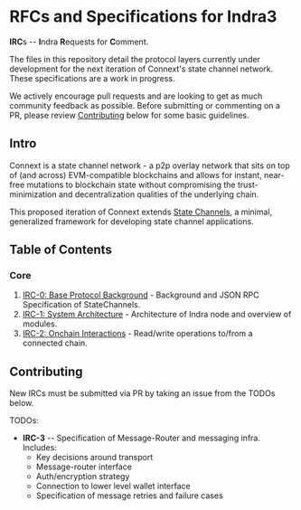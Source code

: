 # RFCs and Specifications for Indra3
**IRC**s -- **I**ndra **R**equests for **C**omment.

The files in this repository detail the protocol layers currently under development for the next iteration of Connext's state channel network. These specifications are a work in progress.

We actively encourage pull requests and are looking to get as much community feedback as possible. Before submitting or commenting on a PR, please review [Contributing](https://github.com/connext/IRCs/blob/master/README.md#contributing) below for some basic guidelines.

## Intro

Connext is a state channel network - a p2p overlay network that sits on top of (and across) EVM-compatible blockchains and allows for instant, near-free mutations to blockchain state without compromising the trust-minimization and decentralization qualities of the underlying chain.

This proposed iteration of Connext extends [State Channels](https://statechannels.org), a minimal, generalized framework for developing state channel applications.

## Table of Contents
### Core
1. [IRC-0: Base Protocol Background](https://github.com/connext/IRCs/blob/master/0-base-protocol-background.md) - Background and JSON RPC Specification of StateChannels.
2. [IRC-1: System Architecture](https://github.com/connext/IRCs/blob/master/1-system-architecture.md) - Architecture of Indra node and overview of modules.
3. [IRC-2: Onchain Interactions](https://github.com/connext/IRCs/blob/master/2-onchain-interactions.md) - Read/write operations to/from a connected chain.

## Contributing
New IRCs must be submitted via PR by taking an issue from the TODOs below.

TODOs:
- **IRC-3** -- Specification of Message-Router and messaging infra. Includes:
    - Key decisions around transport
    - Message-router interface
    - Auth/encryption strategy
    - Connection to lower level wallet interface
    - Specification of message retries and failure cases
